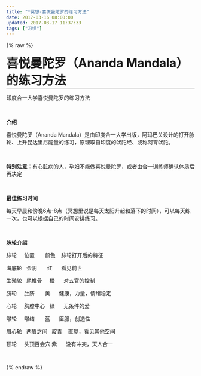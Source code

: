 ```yaml
---
title: "*冥想-喜悦曼陀罗的练习方法"
date: 2017-03-16 08:00:00
updated: 2017-03-17 11:37:33
tags: ["习惯"]
---
```

{% raw %}
<h1 label="标题居左" style="font-size: 32px; font-weight: bold; border-bottom: 2px solid rgb(204, 204, 204); padding: 0px 4px 0px 0px; text-align: left; margin: 0px 0px 10px;">喜悦曼陀罗（Ananda Mandala）的练习方法</h1><p>印度合一大学喜悦曼陀罗的练习方法</p><p><br/></p><p><strong>介绍</strong></p><p>喜悦曼陀罗（Ananda Mandala）是由印度合一大学出版，阿玛巴关设计的打开脉轮、上升昆达里尼能量的练习，原理取自印度的吠陀经、或称阿育吠陀。</p><p><br/></p><p><strong>特别注意：</strong>有心脏病的人，孕妇不能做喜悦曼陀罗，或者由合一训练师确认体质后再决定</p><p><br/></p><p><strong>最佳练习时间</strong></p><p>每天早晨和傍晚6点-8点（冥想里说是每天太阳升起和落下的时间），可以每天练一次，也可以根据自己的时间安排练习。</p><p><br/></p><p><strong>脉轮介绍</strong></p><p>脉轮 &nbsp; &nbsp; 位置 &nbsp; &nbsp; &nbsp; 颜色 &nbsp; &nbsp;脉轮打开后的特征</p><p>海底轮 &nbsp; 会阴 &nbsp; &nbsp; &nbsp; 红 &nbsp; &nbsp; &nbsp;看见前世</p><p>生殖轮 &nbsp; 尾椎骨 &nbsp; &nbsp; 橙 &nbsp; &nbsp; &nbsp;对五官的控制</p><p>脐轮 &nbsp; &nbsp; 肚脐 &nbsp; &nbsp; &nbsp; 黄 &nbsp; &nbsp; &nbsp;健康，力量，情绪稳定</p><p>心轮 &nbsp; &nbsp; 胸膛中心 &nbsp; 绿 &nbsp; &nbsp; &nbsp;无条件的爱</p><p>喉轮 &nbsp; &nbsp; 喉结 &nbsp; &nbsp; &nbsp; 蓝 &nbsp; &nbsp; &nbsp;臣服，创造性</p><p>眉心轮 &nbsp; 两眉之间 &nbsp; 靛青 &nbsp; &nbsp;直觉，看见其他空间</p><p>顶轮 &nbsp; &nbsp; 头顶百会穴 紫 &nbsp; &nbsp; &nbsp;没有冲突，天人合一</p><p><br/></p>
{% endraw %}
